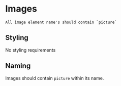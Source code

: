 # Images

```note
All image element name's should contain `picture`
```
## Styling
No styling requirements

## Naming
Images should contain `picture` within its name.